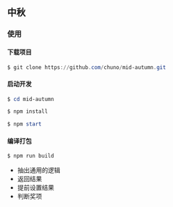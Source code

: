 ## 中秋
### 使用

#### 下载项目

```powershell
$ git clone https://github.com/chuno/mid-autumn.git
```

#### 启动开发

```powershell
$ cd mid-autumn

$ npm install

$ npm start

```

#### 编译打包

```powershell
$ npm run build
```

- 抽出通用的逻辑
- 返回结果
- 提前设置结果
- 判断奖项

